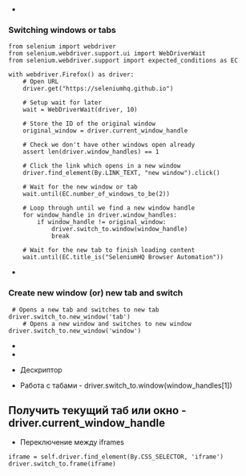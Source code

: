 -

### Switching windows or tabs

```
from selenium import webdriver
from selenium.webdriver.support.ui import WebDriverWait
from selenium.webdriver.support import expected_conditions as EC

with webdriver.Firefox() as driver:
    # Open URL
    driver.get("https://seleniumhq.github.io")

    # Setup wait for later
    wait = WebDriverWait(driver, 10)

    # Store the ID of the original window
    original_window = driver.current_window_handle

    # Check we don't have other windows open already
    assert len(driver.window_handles) == 1

    # Click the link which opens in a new window
    driver.find_element(By.LINK_TEXT, "new window").click()

    # Wait for the new window or tab
    wait.until(EC.number_of_windows_to_be(2))

    # Loop through until we find a new window handle
    for window_handle in driver.window_handles:
        if window_handle != original_window:
            driver.switch_to.window(window_handle)
            break

    # Wait for the new tab to finish loading content
    wait.until(EC.title_is("SeleniumHQ Browser Automation"))
```

-

### Create new window (or) new tab and switch

```
 # Opens a new tab and switches to new tab
driver.switch_to.new_window('tab')
    # Opens a new window and switches to new window
driver.switch_to.new_window('window')
```

-
-

- Дескриптор
- Работа с табами - driver.switch_to.window(window_handles[1])

Получить текущий таб или окно - driver.current_window_handle
-

- Переключение между iframes

```
iframe = self.driver.find_element(By.CSS_SELECTOR, 'iframe')
driver.switch_to.frame(iframe)
```